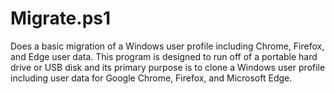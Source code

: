 # Migrate.ps1
Does a basic migration of a Windows user profile including Chrome, Firefox, and Edge user data.
This program is designed to run off of a portable hard drive or USB disk and its primary purpose is to clone a Windows user profile including user data for Google Chrome, Firefox, and Microsoft Edge.
